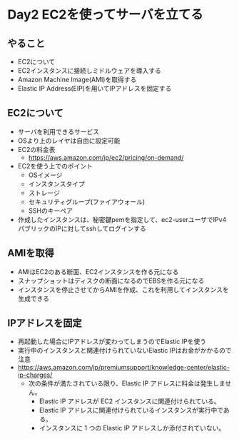 Day2 EC2を使ってサーバを立てる
==

## やること

* EC2について
* EC2インスタンスに接続しミドルウェアを導入する
* Amazon Machine Image(AMI)を取得する
* Elastic IP Address(EIP)を用いてIPアドレスを固定する

## EC2について

* サーバを利用できるサービス
* OSより上のレイヤは自由に設定可能
* EC2の料金表
    * https://aws.amazon.com/jp/ec2/pricing/on-demand/
* EC2を使う上でのポイント
    * OSイメージ
    * インスタンスタイプ
    * ストレージ
    * セキュリティグループ(ファイアウォール)
    * SSHのキーペア
* 作成したインスタンスは、秘密鍵pemを指定して、ec2-userユーザでIPv4パブリックのIPに対してsshしてログインする

## AMIを取得

* AMIはEC2のある断面、EC2インスタンスを作る元になる
* スナップショットはディスクの断面になるのでEBSを作る元になる
* インスタンスを停止させてからAMIを作成、これを利用してインスタンスを生成できる

## IPアドレスを固定

* 再起動した場合にIPアドレスが変わってしまうのでElastic IPを使う
* 実行中のインスタンスと関連付けられていないElastic IPはお金がかかるので注意
* https://aws.amazon.com/jp/premiumsupport/knowledge-center/elastic-ip-charges/
    * 次の条件が満たされている限り、Elastic IP アドレスに料金は発生しません。
        * Elastic IP アドレスが EC2 インスタンスに関連付けられている。
        * Elastic IP アドレスに関連付けられているインスタンスが実行中である。
        * インスタンスに 1 つの Elastic IP アドレスしか添付されていない。
